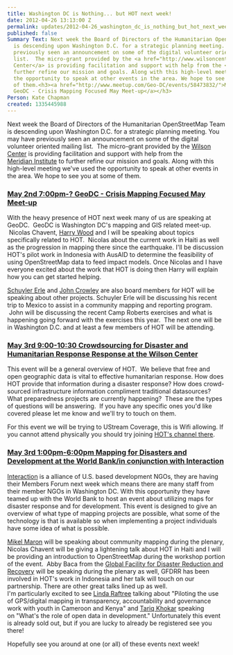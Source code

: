 ```yaml
---
title: Washington DC is Nothing... but HOT next week!
date: 2012-04-26 13:13:00 Z
permalink: updates/2012-04-26_washington_dc_is_nothing_but_hot_next_week!
published: false
Summary Text: Next week the Board of Directors of the Humanitarian OpenStreetMap Team
  is descending upon Washington D.C. for a strategic planning meeting. You may have
  previously seen an announcement on some of the digital volunteer oriented mailing
  list.  The micro-grant provided by the <a href="http://www.wilsoncenter.org/">Wilson
  Center</a> is providing facilitation and support with help from the <a href="http://www.merid.org/">Meridian Institute</a> to
  further refine our mission and goals. Along with this high-level meeting we've used
  the opportunity to speak at other events in the area. We hope to see you at some
  of them.<h3><a href="http://www.meetup.com/Geo-DC/events/58473832/">May 2nd 7:00pm-?
  GeoDC - Crisis Mapping Focused May Meet-up</a></h3>
Person: Kate Chapman
created: 1335445988
---
```


<p>Next week the Board of Directors of the Humanitarian OpenStreetMap Team is descending upon Washington D.C. for a strategic planning meeting. You may have previously seen an announcement on some of the digital volunteer oriented mailing list. &nbsp;The micro-grant provided by the <a href="http://www.wilsoncenter.org/">Wilson Center</a> is providing&nbsp;facilitation and support with help from the <a href="http://www.merid.org/">Meridian&nbsp;Institute</a>&nbsp;to further refine our mission and goals.&nbsp;Along with this high-level meeting we've used the opportunity to speak at other events in the area. We hope to see you at some of them.<!--break--></p><h3><a href="http://www.meetup.com/Geo-DC/events/58473832/">May 2nd 7:00pm-? GeoDC - Crisis Mapping Focused May Meet-up</a></h3><p>With the heavy&nbsp;presence&nbsp;of HOT next week many of us are speaking at GeoDC. &nbsp;GeoDC is Washington DC's mapping and GIS related meet-up. &nbsp;Nicolas Chavent, <a href="http://harrywood.co.uk/">Harry Wood</a> and I will be speaking about topics specifically related to HOT. &nbsp;Nicolas about the current work in Haiti as well as the progression in mapping there since the earthquake. I'll be discussion HOT's pilot work in Indonesia with AusAID to determine the feasibility of using OpenStreetMap data to feed impact models. Once Nicolas and I have everyone excited about the work that HOT is doing then Harry will explain how you can get started helping.</p><p><a href="https://twitter.com/#!/schuyler">Schuyler Erle</a> and <a href="https://twitter.com/#!/jcrowley">John Crowley</a>&nbsp;are also board members for HOT will be speaking about other projects. Schuyler Erle will be discussing his recent trip to Mexico to assist in a community mapping and reporting program. &nbsp;John will be discussing the recent Camp Roberts exercises and what is happening going forward with the exercises this year. &nbsp;The next one will be in Washington D.C. and at least a few members of HOT will be attending.</p><h3><a href="http://www.wilsoncenter.org/event/crowdsourcing-for-disaster-and-humanitarian-response">May 3rd 9:00-10:30 Crowdsourcing for Disaster and Humanitarian Response Response at the Wilson Center</a></h3><p>This event will be a general overview of HOT. &nbsp;We believe that free and open geographic data is vital to effective humanitarian response. How does HOT provide that information during a disaster response? How does crowd-sourced infrastructure information compliment traditional datasources? What preparedness projects are currently happening? &nbsp;These are the types of questions will be answering. &nbsp;If you have any specific ones you'd like covered please let me know and we'll try to touch on them.</p><p>For this event we will be trying to UStream Coverage, this is Wifi allowing. If you cannot attend physically you should try joining <a href="http://www.ustream.tv/channel/hotosm">HOT's channel there</a>.</p><h3><a href="http://mappingfordisasters.eventbrite.com/">May 3rd 1:00pm-6:00pm Mapping for Disasters and Development at the World Bank/in&nbsp;conjunction&nbsp;with Interaction</a></h3><p><a href="http://www.interaction.org/">Interaction</a> is a alliance of U.S. based development NGOs, they are having their Members Forum next week which means there are many staff from their member NGOs in Washington DC. With this opportunity they have teamed up with the World Bank to host an event about&nbsp;utilizing&nbsp;maps for disaster response and for development. This event is designed to give an overview of what type of mapping projects are possible, what some of the technology is that is available so when implementing a project individuals have some idea of what is possible.</p><p><a href="http://brainoff.com/weblog/">Mikel Maron</a> will be speaking about community mapping during the plenary, Nicolas Chavent will be giving a lightening talk about HOT in Haiti and I will be providing an introduction to OpenStreetMap during the workshop portion of the event. &nbsp;Abby Baca from the <a href="http://www.gfdrr.org/gfdrr/labs">Global&nbsp;Facility&nbsp;for Disaster Reduction and Recovery</a> will be speaking during the plenary as well, GFDRR has been involved in HOT's work in Indonesia and her talk will touch on our partnership. There are other great talks lined up as well. I'm&nbsp;particularly&nbsp;excited to see <a href="http://lindaraftree.wordpress.com/">Linda Raftree</a> talking about "Piloting the use of GPS/digital mapping in transparency, accountability and governance work with youth in Cameroon and Kenya" and <a href="https://twitter.com/#!/tkb">Tariq Khokar</a> speaking on&nbsp;"What's the role of open data in development." Unfortunately this event is already sold out, but if you are lucky to already be registered see you there!</p><p>Hopefully see you around at one (or all) of these events next week!</p>
